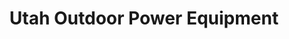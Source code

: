 ---
title: "Utah Outdoor Power Equipment"
url: /cedar-city/utah-outdoor-power-equipment/
shop: Platzpflege
---